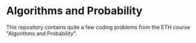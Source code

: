# Algorithms and Probability

This repository contains quite a few coding problems from the ETH course "Algorithms and Probability".
